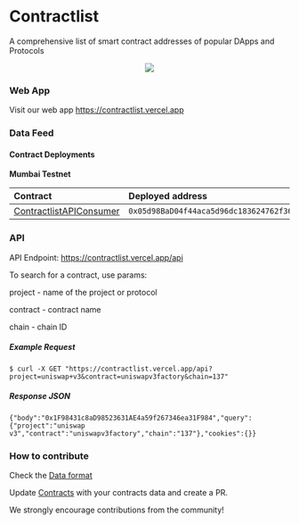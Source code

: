 # Contractlist

A comprehensive list of smart contract addresses of popular DApps and Protocols
<br/>
<div align="center">
  <img src="./frontend/public/favicon.png" />
</div>

### Web App

Visit our web app https://contractlist.vercel.app

### Data Feed

#### Contract Deployments

**Mumbai Testnet**

| Contract | Deployed address  |
| :----- | :- |
| [ContractlistAPIConsumer](https://mumbai.polygonscan.com/address/0x05d98BaD04f44aca5d96dc183624762f360DC111) | `0x05d98BaD04f44aca5d96dc183624762f360DC111` |

### API

API Endpoint: https://contractlist.vercel.app/api

To search for a contract, use params:

project - name of the project or protocol

contract - contract name

chain - chain ID

##### Example Request
```
$ curl -X GET "https://contractlist.vercel.app/api?project=uniswap+v3&contract=uniswapv3factory&chain=137"
```
##### Response JSON
```
{"body":"0x1F98431c8aD98523631AE4a59f267346ea31F984","query":{"project":"uniswap v3","contract":"uniswapv3factory","chain":"137"},"cookies":{}}
```

### How to contribute

Check the [Data format](./frontend/public/contract.json)

Update [Contracts](./frontend/public/contract.json) with your contracts data and create a PR. 

We strongly encourage contributions from the community!
